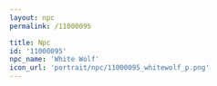 ```yaml
---
layout: npc
permalink: /11000095

title: Npc
id: '11000095'
npc_name: 'White Wolf'
icon_url: 'portrait/npc/11000095_whitewolf_p.png'
---
```

